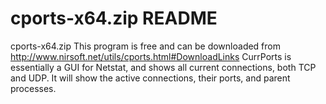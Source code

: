# cports-x64.zip README

cports-x64.zip
This program is free and can be downloaded from http://www.nirsoft.net/utils/cports.html#DownloadLinks
CurrPorts is essentially a GUI for Netstat, and shows all current connections, both TCP and UDP. It will show the active connections, their ports, and parent processes.
